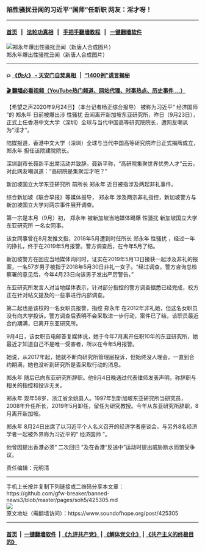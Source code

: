 ### 陷性骚扰丑闻的习近平“国师”任新职 网友：淫才呀！
------------------------

#### [首页](https://github.com/gfw-breaker/banned-news3/blob/master/README.md) &nbsp;&nbsp;|&nbsp;&nbsp; [法轮功真相](https://github.com/begood0513/basic/blob/master/README.md)  &nbsp;&nbsp;|&nbsp;&nbsp; [手把手翻墙教程](https://github.com/gfw-breaker/guides/wiki)  &nbsp;&nbsp;|&nbsp;&nbsp; [一键翻墙软件](https://github.com/gfw-breaker/nogfw/blob/master/README.md)  



<div><img alt="郑永年爆出性骚扰丑闻（新唐人合成图片）" src="https://img.soundofhope.org/2020-09/zhengyongnian-1599210833443.jpg"/>
<br/><figcaption class="caption">
 郑永年爆出性骚扰丑闻（新唐人合成图片）
</figcaption></div><hr/>

#### 💥 [《伪火》 - 天安门自焚真相 ](http://158.247.195.190:10000/videos/blog/weihuo.html)&nbsp; |&nbsp; [“1400例”谎言揭秘  ](http://158.247.195.190:10000/videos/blog/jiexi1400.html)

#### [ 🎬  翻墙必看视频（YouTube热门频道、网站代理、时事热点、历史事件 ...）](https://github.com/gfw-breaker/links/blob/master/banned.md)

<div><div class="Content__Wrapper sc-1bvya0-0 grZQxZ">
 <p class="meta-top">
  <span class="meta">
   【希望之声2020年9月24日】（本台记者杨正综合报导）
  </span>
  被称为习近平“
  <ok href="/term/367771">
   经济国师
  </ok>
  ”的
  <ok href="/term/96450">
   郑永年
  </ok>
  日前被爆出涉
  <ok href="/term/13509">
   性骚扰
  </ok>
  丑闻离开新加坡东亚研究所，昨日（9月23日），正式上任香港中文大学（深圳）全球与当代中国高等研究院院长，遭网友嘲讽为“淫才”。
 </p>
 <p>
  陆媒报道，香港中文大学（深圳）全球与当代中国高等研究院昨日正式揭牌成立，
  <ok href="/term/96450">
   郑永年
  </ok>
  担任该院建院院长。
 </p>
 <div class="AD_Embed__Wrap-sc-1xslmin-0 igMuqX module desktop">
  <div>
  </div>
 </div>
 <p>
  深圳副市长聂新平出席活动并致辞。聂新平称，“高研院集聚世界优秀人才”云云，对此网友嘲讽道：“高研院是集聚淫才吧？”
 </p>
 <p>
  <ok href="/term/383167">
   新加坡国立大学东亚研究所
  </ok>
  前所长
  <ok href="/term/96450">
   郑永年
  </ok>
  近日被指涉及两起非礼事件。
 </p>
 <p>
  综合新加坡《联合早报》等媒体报导，
  <ok href="/term/96450">
   郑永年
  </ok>
  涉及两宗非礼指控，新加坡警方与新加坡国立大学对两宗事件展开调查。
 </p>
 <p>
  第一宗是本月（9月）初，
  <ok href="/term/96450">
   郑永年
  </ok>
  被新加坡当地媒体踢爆
  <ok href="/term/13509">
   性骚扰
  </ok>
  <ok href="/term/383167">
   新加坡国立大学东亚研究所
  </ok>
  一名女同事。
 </p>
 <p>
  该女同事曾在8月发推文指，2018年5月遭到时任所长
  <ok href="/term/96450">
   郑永年
  </ok>
  <ok href="/term/13509">
   性骚扰
  </ok>
  ，经过一年的挣扎，终于在2019年5月报警。警方调查后，在今年5月了结。
 </p>
 <p>
  新加坡警方在回应当地媒体询问时，证实在2019年5月13日接获一起涉及非礼的报案，一名57岁男子被指于2018年5月30日非礼一女子。“经过调查，警方咨询总检察署的意见后，今年4月23日向该男子发出严厉警告。”
 </p>
 <p>
  东亚研究所发言人对当地媒体表示，针对部分指控的警方调查据悉已经完成，校方正在针对帖文提及的一些事进行内部调查。
 </p>
 <p>
  第二起也是该校的一名女职员报警，指控
  <ok href="/term/96450">
   郑永年
  </ok>
  在2012年非礼她，但这名女职员没有向大学投诉。警方调查后表明不会采取进一步行动，案件已了结，该职员最近合约期满，已离开东亚研究所。
 </p>
 <p>
  9月4日，该女职员电邮答复媒体说，她于今年7­月离开任职10年的东亚研究所，她最近才知道自己不是唯一受害者，所以在今年5月报警。
 </p>
 <p>
  她说，从2017年起，她就不断向研究所管理层投诉，但始终没人理会，一直到合约期满，她也没听到研究所是否采取行动的消息。
 </p>
 <p>
  <ok href="/term/96450">
   郑永年
  </ok>
  随后已向东亚研究所辞职。他9月4日晚通过代表律师发表声明，称辞职与相关的指控和投诉无关。
 </p>
 <p>
  <ok href="/term/96450">
   郑永年
  </ok>
  现年58岁，浙江省余姚县人。1997年到新加坡东亚研究所当研究员，2008年升任所长，2019年5月卸任，留任为研究教授。今年从东亚研究所辞职，8月离开新加坡。
 </p>
 <p>
  <ok href="/term/96450">
   郑永年
  </ok>
  8月24日出席了以习近平个人名义召开的经济学者座谈会，与另外8名经济学者一起被外界称为习近平的“
  <ok href="/term/367771">
   经济国师
  </ok>
  ”。
 </p>
 <p>
  他曾因提出香港必须“
  <ok href="/term/316264">
   二次回归
  </ok>
  ”及在香港“反送中”运动时提出威胁断水而饱受争议。
 </p>
 <p class="meta-btm">
  责任编辑：元明清
 </p>
</div>
</div>
<hr/>
手机上长按并复制下列链接或二维码分享本文章：<br/>
https://github.com/gfw-breaker/banned-news3/blob/master/pages/soh5/425305.md <br/>
<a href='https://github.com/gfw-breaker/banned-news3/blob/master/pages/soh5/425305.md'><img src='https://github.com/gfw-breaker/banned-news3/blob/master/pages/soh5/425305.md.png'/></a> <br/>
原文地址（需翻墙访问）：https://www.soundofhope.org/post/425305


------------------------
#### [首页](https://github.com/gfw-breaker/banned-news3/blob/master/README.md) &nbsp;|&nbsp; [一键翻墙软件](https://github.com/gfw-breaker/nogfw/blob/master/README.md) &nbsp;| [《九评共产党》](https://github.com/gfw-breaker/9ping.md/blob/master/README.md#九评之一评共产党是什么) | [《解体党文化》](https://github.com/gfw-breaker/jtdwh.md/blob/master/README.md) | [《共产主义的终极目的》](https://github.com/gfw-breaker/gczydzjmd.md/blob/master/README.md)


<img src='http://gfw-breaker.win/banned-news3/pages/soh5/425305.md' width='0px' height='0px'/>